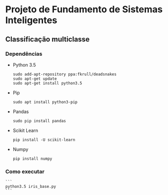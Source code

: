 # Projeto de Fundamento de Sistemas Inteligentes

## Classificação multiclasse

### Dependências

* Python 3.5
    ```
    sudo add-apt-repository ppa:fkrull/deadsnakes
    sudo apt-get update
    sudo apt-get install python3.5
    ```

* Pip
    ```
    sudo apt install python3-pip
    ```

* Pandas
    ```
    sudo pip install pandas
    ```

* Scikit Learn
    ```
    pip install -U scikit-learn
    ```

* Numpy
    ```
    pip install numpy
    ```

### Como executar

    ```
    python3.5 iris_base.py
    ```